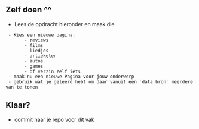 
## Zelf doen ^^



- Lees de opdracht hieronder en maak die
```
 - Kies een nieuwe pagina:
       - reviews
       - films
       - liedjes
       - artiekelen
       - autos
       - games
       - of verzin zelf iets
 - maak nu een nieuwe Pagina voor jouw onderwerp
 - gebruik wat je geleerd hebt om daar vanuit een `data bron` meerdere van te tonen
```

## Klaar?

- commit naar je repo voor dit vak